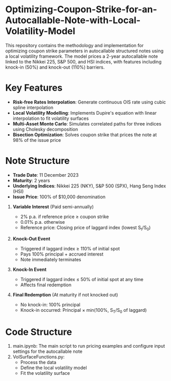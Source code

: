 # Optimizing-Coupon-Strike-for-an-Autocallable-Note-with-Local-Volatility-Model
This repository contains the methodology and implementation for optimizing coupon strike parameters in autocallable structured notes using a local volatility framework. The model prices a 2-year autocallable note linked to the Nikkei 225, S&P 500, and HSI indices, with features including knock-in (50%) and knock-out (110%) barriers.

# Key Features
- **Risk-free Rates Interpolation**: Generate continuous OIS rate using cubic spline interpolation
- **Local Volatility Modelling**: Implements Dupire's equation with linear interpolation to fit volatility surfaces
- **Multi-Asset Monte Carlo**: Simulates correlated paths for three indices using Cholesky decomposition
- **Bisection Optimization**: Solves coupon strike that prices the note at 98% of the issue price

# Note Structure
- **Trade Date**: 11 December 2023
- **Maturity**: 2 years
- **Underlying Indices**: Nikkei 225 (NKY), S&P 500 (SPX), Hang Seng Index (HSI)
- **Issue Price**: 100% of $10,000 denomination

1. **Variable Interest** (Paid semi-annually)
   - 2% p.a. if reference price ≥ coupon strike
   - 0.01% p.a. otherwise
   - Reference price: Closing price of laggard index (lowest S<sub>t</sub>/S<sub>0</sub>)

2. **Knock-Out Event**
   - Triggered if laggard index ≥ 110% of initial spot
   - Pays 100% principal + accrued interest
   - Note immediately terminates

3. **Knock-In Event**
   - Triggered if laggard index ≤ 50% of initial spot at any time
   - Affects final redemption

4. **Final Redemption** (At maturity if not knocked out)
   - No knock-in: 100% principal
   - Knock-in occurred: Principal × min⁡(100%, S<sub>T</sub>/S<sub>0</sub> of laggard)

# Code Structure
1. main.ipynb: The main script to run pricing examples and configure input settings for the autocallable note
2. VolSurfaceFunctions.py:
   - Process the data
   - Define the local volatility model
   - Fit the volatility surface
